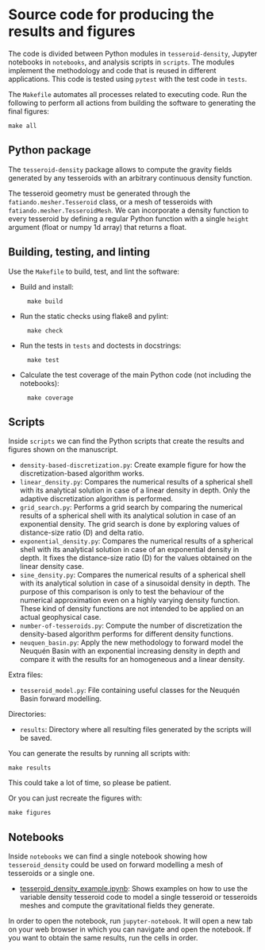 # Source code for producing the results and figures

The code is divided between Python modules in `tesseroid-density`, Jupyter
notebooks in `notebooks`, and analysis scripts in `scripts`.
The modules implement the methodology and code that is reused in different applications.
This code is tested using `pytest` with the test code in `tests`.

The `Makefile` automates all processes related to executing code.
Run the following to perform all actions from building the software to
generating the final figures:

    make all


## Python package

The `tesseroid-density` package allows to compute the gravity fields generated
by any tesseroids with an arbitrary continuous density function.

The tesseroid geometry must be generated through the
`fatiando.mesher.Tesseroid` class, or a mesh of tesseroids with
`fatiando.mesher.TesseroidMesh`. We can incorporate a density
function to every tesseroid by defining a regular Python function with a single
`height` argument (float or numpy 1d array) that returns a float.


## Building, testing, and linting

Use the `Makefile` to build, test, and lint the software:

* Build and install:

        make build

* Run the static checks using flake8 and pylint:

        make check

* Run the tests in `tests` and doctests in docstrings:

        make test

* Calculate the test coverage of the main Python code (not including the
  notebooks):

        make coverage


## Scripts

Inside `scripts` we can find the Python scripts that create the results and figures
shown on the manuscript.

- `density-based-discretization.py`: Create example figure for how the
  discretization-based algorithm works.
- `linear_density.py`: Compares the numerical results of a spherical shell with its
  analytical solution in case of a linear density in depth. Only the adaptive
  discretization algorithm is performed.
- `grid_search.py`: Performs a grid search by comparing the numerical results of
  a spherical shell with its analytical solution in case of an exponential density. The
  grid search is done by exploring values of distance-size ratio (D) and delta ratio.
- `exponential_density.py`: Compares the numerical results of a spherical shell with its
  analytical solution in case of an exponential density in depth. It fixes the
  distance-size ratio (D) for the values obtained on the linear density case.
- `sine_density.py`: Compares the numerical results of a spherical shell with its
  analytical solution in case of a sinusoidal density in depth. The purpose of this
  comparison is only to test the behaviour of the numerical approximation even on
  a highly varying density function. These kind of density functions are not intended to
  be applied on an actual geophysical case.
- `number-of-tesseroids.py`: Compute the number of discretization the density-based
  algorithm performs for different density functions.
- `neuquen_basin.py`: Apply the new methodology to forward model the Neuquén Basin with
  an exponential increasing density in depth and compare it with the results for an
  homogeneous and a linear density.

Extra files:
- `tesseroid_model.py`: File containing useful classes for the Neuquén Basin forward
  modelling.

Directories:
- `results`: Directory where all resulting files generated by the scripts will be saved.


You can generate the results by running all scripts with:
```
make results
```
This could take a lot of time, so please be patient.

Or you can just recreate the figures with:
```
make figures
```

## Notebooks

Inside `notebooks` we can find a single notebook showing how `tesseroid_density` could
be used on forward modelling a mesh of tesseroids or a single one.

* [tesseroid_density_example.ipynb](): Shows examples on how to use the variable
  density tesseroid code to model a single tesseroid or tesseroids meshes and
  compute the gravitational fields they generate.

In order to open the notebook, run `jupyter-notebook`. It will open a new tab on your
web browser in which you can navigate and open the notebook.
If you want to obtain the same results, run the cells in order.
